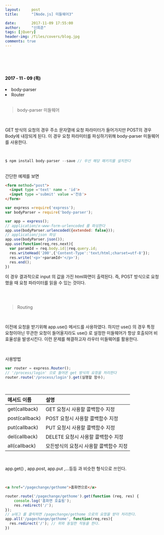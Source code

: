 ```yaml
---
layout:     post
title:      "[Node.js] 미들웨어3"

date:       2017-11-09 17:55:00
author:     "신희준"
tags: [jQuery]
header-img: /files/covers/blog.jpg
comments: true
---
```


<head>
 <meta property="og:type" content="website">
 <meta property="og:title" content="노드js 미들웨어3">
 <meta property="og:description" content="노드js 미들웨어3">
 <meta property="og:url" content="http://shj7242.github.io/2017/11/09/Nodejs3/">

 <meta name="twitter:card" content="summary">
  <meta name="twitter:title" content="노드js 미들웨어3">
  <meta name="twitter:description" content="노드js 미들웨어3">
  <meta name="FACEBOOK:domain" content="http://shj7242.github.io/2017/11/09/Nodejs3/">
  <meta name="facebook:card" content="summary">
   <meta name="facebook:title" content="노드js 미들웨어3">
   <meta name="facebook:description" content="노드js 미들웨어3">
   <meta name="facebook:domain" content="http://shj7242.github.io/2017/11/09/Nodejs3/">


 </head>
<br>
<H4 style ="font-weight:bold; color:black;"> </H4>
<br>
<H4 style ="font-weight:bold; color : black">2017 - 11 - 09 (목)</H4>
<li>body-parser</li>
<li>Router</li>
<br>

> body-parser 미들웨어

<br>

GET 방식의 요청의 경우 주소 문자열에 요청 파라미터가 들어가지만 POST의 경우 Body에 내장되게 된다. 이 경우 요청 파라미터를 파싱하기위해 body-parser 미들웨어를 사용한다.

<br>

~~~Javascript
$ npm install body-parser --save // 우선 해당 패키지를 설치한다
~~~


<br>
간단한 예제를 보면

~~~html
<form method="post">
  <input type ='text' name = 'id'>
  <input type ='submit' value ='전송'>
</form>
~~~

~~~Javascript
var express =require('express');
var bodyParser = require('body-parser');

var app = express();
// application/x-www-form-urlencoded 를 파싱한다
app.use(bodyParser.urlencoded({extended: false}));
// application/json 파싱
app.use(bodyParser.json());
app.use(function(req,res,next){
  var paramId = req.body.id||req.query.id;
  res.writeHead('200',{'Content-Type':'text/html;charset=utf-8'});
  res.write('<p>'+paramId+'</p>');
  res.end();
})
~~~

이 경우 결과적으로 input 의 값을 가진 html화면이 출력된다. 즉, POST 방식으로 요청했을 때 요청 파라미터를 읽을 수 있는 것이다.

<br><br>

> Routing

<br>

이전에 요청을 받기위해 app.use() 메서드를 사용하였다. 하지만 use() 의 경우 특정 요청이아닌 무관한 요청이 들어올지라도 use() 로 설정한 미들웨어가 항상 호출되어 비 효율성을 발생시킨다. 이런 문제를 해결하고자 라우터 미들웨어를 활용한다.

<br>

사용방법

~~~Javascript
var router = express.Router();
// '/process/login' 으로 들어온 get 방식의 요청을 처리한다
router.route('/process/login').get(실행할 함수);
~~~

<br>

| 메서드 이름 |  설명  |
|:--------|:--------|
| get(callback) | GET 요청시 사용할 콜백함수 지정 |
| post(callback) | POST 요청시 사용할 콜백함수 지정 |
| put(callback) | PUT 요청시 사용할 콜백함수 지정 |
| del(callback) | DELETE 요청시 사용할 콜백함수 지정 |
| all(callback) | 모든방식의 요청시 사용할 콜백함수 지정 |

<br>

app.get() , app.post, app.put ,...등등 과 비슷한 형식으로 쓰인다.

<br>

~~~html
<a href="/pagechange/gethome">홈화면으로</a>
~~~

~~~Javascript
router.route('/pagechange/gethome').get(function (req, res) {
    console.log('홈화면 호출됨');
    res.redirect('/');
});
// a태그 를 클릭하면 /pagechange/gethome 으로의 요청을 받아 처리한다.
app.all('/pagechange/gethome', function(req,res){
  res.redirect('/'); // 위와 동일한 작동을 한다.
})
~~~

